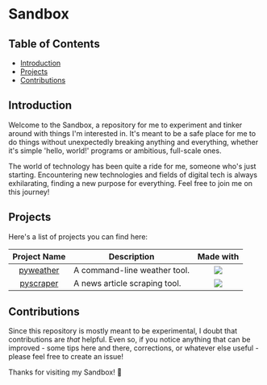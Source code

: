 # Sandbox

## Table of Contents

- [Introduction](#introduction)
- [Projects](#projects)
- [Contributions](#contributions)

## Introduction
Welcome to the Sandbox, a repository for me to experiment and tinker around with things I'm interested in. It's meant to be a safe place for me to do things without unexpectedly breaking anything and everything, whether it's simple 'hello, world!' programs or ambitious, full-scale ones.

The world of technology has been quite a ride for me, someone who's just starting. Encountering new technologies and fields of digital tech is always exhilarating, finding a new purpose for everything. Feel free to join me on this journey!

## Projects
Here's a list of projects you can find here:

| Project Name |          Description         | Made with |
|:------------:|------------------------------|:---------:|
| [pyweather](https://github.com/arashnrim/sandbox/tree/pyweather/pyweather)    | A command-line weather tool. | <img src="https://img.shields.io/badge/python%20-%2314354C.svg?&style=for-the-badge&logo=python&logoColor=white"/> |
| [pyscraper](https://github.com/arashnrim/sandbox/tree/pyscraper/devprojects/pyscraper)    | A news article scraping tool. | <img src="https://img.shields.io/badge/python%20-%2314354C.svg?&style=for-the-badge&logo=python&logoColor=white"/> |

## Contributions
Since this repository is mostly meant to be experimental, I doubt that contributions are *that* helpful. Even so, if you notice anything that can be improved - some tips here and there, corrections, or whatever else useful - please feel free to create an issue!

Thanks for visiting my Sandbox! 👋
